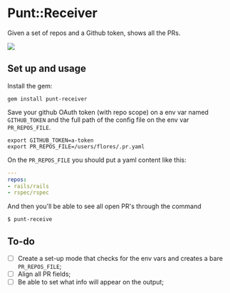 # Punt::Receiver

Given a set of repos and a Github token, shows all the PRs.

![](https://travis-ci.org/rodrigoflores/punt-receiver.svg)

## Set up and usage

Install the gem:

```
gem install punt-receiver
```

Save your github OAuth token (with repo scope) on a env var named `GITHUB_TOKEN` and the full path of the config file on the env var `PR_REPOS_FILE`.

```
export GITHUB_TOKEN=a-token
export PR_REPOS_FILE=/users/flores/.pr.yaml
```

On the `PR_REPOS_FILE` you should put a yaml content like this:

```yaml
---
repos:
- rails/rails
- rspec/rspec
```

And then you'll be able to see all open PR's through the command

```
$ punt-receive
```

## To-do ##

- [ ] Create a set-up mode that checks for the env vars and creates a bare `PR_REPOS_FILE`;
- [ ] Align all PR fields;
- [ ] Be able to set what info will appear on the output;
